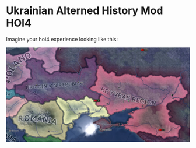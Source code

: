 # Ukrainian Alterned History Mod HOI4

Imagine your hoi4 experience looking like this:

![alt text](readme_images/photo_2023-01-27_09-21-46.jpg)
